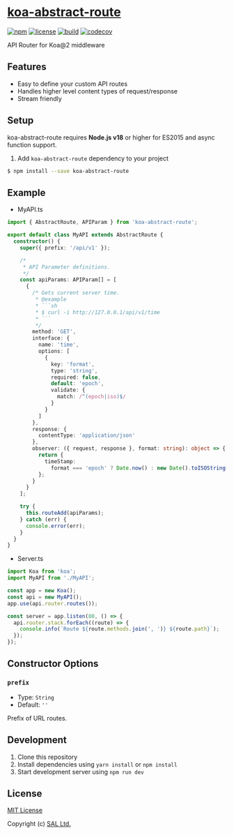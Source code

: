 # [koa-abstract-route](https://www.npmjs.com/package/koa-abstract-route)

[![npm](https://img.shields.io/npm/v/koa-abstract-route?logo=npm&color=blue)](https://www.npmjs.com/package/koa-abstract-route)
[![license](https://img.shields.io/npm/l/koa-abstract-route?color=blue)](./LICENSE)
[![build](https://img.shields.io/github/actions/workflow/status/sal-openlab/koa-abstract-route/ci.yml?logo=github)](https://github.com/sal-openlab/koa-abstract-route/actions?query=workflow%3Aci)
[![codecov](https://codecov.io/gh/sal-openlab/koa-abstract-route/graph/badge.svg?token=QKSZ9GSOP6)](https://codecov.io/gh/sal-openlab/koa-abstract-route)

API Router for Koa@2 middleware

## Features

- Easy to define your custom API routes
- Handles higher level content types of request/response
- Stream friendly

## Setup

koa-abstract-route requires **Node.js v18** or higher for ES2015 and async function support.

1. Add `koa-abstract-route` dependency to your project

```sh
$ npm install --save koa-abstract-route
```

## Example

- MyAPI.ts

````ts
import { AbstractRoute, APIParam } from 'koa-abstract-route';

export default class MyAPI extends AbstractRoute {
  constructor() {
    super({ prefix: '/api/v1' });

    /*
     * API Parameter definitions.
     */
    const apiParams: APIParam[] = [
      {
        /* Gets current server time.
         * @example
         * ```sh
         * $ curl -i http://127.0.0.1/api/v1/time
         * ```
         */
        method: 'GET',
        interface: {
          name: 'time',
          options: [
            {
              key: 'format',
              type: 'string',
              required: false,
              default: 'epoch',
              validate: {
                match: /^(epoch|iso)$/
              }
            }
          ]
        },
        response: {
          contentType: 'application/json'
        },
        observer: ({ request, response }, format: string): object => {
          return {
            timeStamp:
              format === 'epoch' ? Date.now() : new Date().toISOString()
          };
        }
      }
    ];

    try {
      this.routeAdd(apiParams);
    } catch (err) {
      console.error(err);
    }
  }
}
````

- Server.ts

```ts
import Koa from 'koa';
import MyAPI from './MyAPI';

const app = new Koa();
const api = new MyAPI();
app.use(api.router.routes());

const server = app.listen(80, () => {
  api.router.stack.forEach((route) => {
    console.info(`Route ${route.methods.join(', ')} ${route.path}`);
  });
});
```

## Constructor Options

### `prefix`

- Type: `String`
- Default: `''`

Prefix of URL routes.

## Development

1. Clone this repository
2. Install dependencies using `yarn install` or `npm install`
3. Start development server using `npm run dev`

## License

[MIT License](./LICENSE)

Copyright (c) [SAL Ltd.](https://sal.co.jp)

